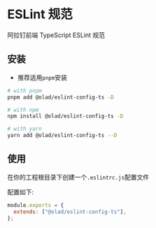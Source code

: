# ESLint 规范

阿拉钉前端 TypeScript ESLint 规范

## 安装

- 推荐适用`pnpm`安装

```bash
# with pnpm
pnpm add @olad/eslint-config-ts -D

# with npm
npm install @olad/eslint-config-ts -D

# with yarn
yarn add @olad/eslint-config-ts --D
```

## 使用

在你的工程根目录下创建一个`.eslintrc.js`配置文件

配置如下:

```js
module.exports = {
  extends: ["@olad/eslint-config-ts"],
};
```
